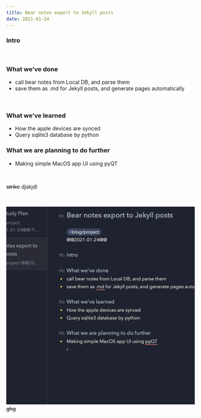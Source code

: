 ```yaml
---
title: Bear notes export to Jekyll posts
date: 2021-01-24
---
```



### Intro
<br>

### What we’ve done
* call bear notes from Local DB, and parse them
* save them as .md for Jekyll posts, and generate pages automatically
<br>

### What we’ve learned
* How the apple devices are synced
* Query sqlite3 database by python
 
### What we are planning to do **further**
* Making simple MacOS app UI using pyQT
<br>

~~strike~~ djskjdl 
<br>

<br>

![image](/images/post_images/project/DE699F32-6EF1-4029-9A8B-8973CDB9E01F-366-00004C0D6F0655E7/583903BA-D40A-437C-ACE3-1ECD1A1A459C.png)
~~ghg~~<u></u>
<u></u>